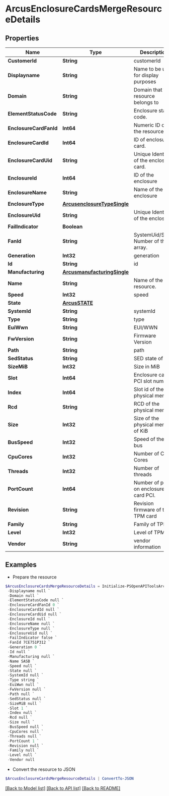 # ArcusEnclosureCardsMergeResourceDetails
## Properties

Name | Type | Description | Notes
------------ | ------------- | ------------- | -------------
**CustomerId** | **String** | customerId | [optional] 
**Displayname** | **String** | Name to be used for display purposes | [optional] 
**Domain** | **String** | Domain that the resource belongs to | [optional] 
**ElementStatusCode** | **String** | Enclosure status code. | [optional] 
**EnclosureCardFanId** | **Int64** | Numeric ID of the resource | [optional] 
**EnclosureCardId** | **Int64** | ID of enclosure card. | [optional] 
**EnclosureCardUid** | **String** | Unique Identifier of the enclosure card. | [optional] 
**EnclosureId** | **Int64** | ID of the enclosure | [optional] 
**EnclosureName** | **String** | Name of the enclosure | [optional] 
**EnclosureType** | [**ArcusenclosureTypeSingle**](ArcusenclosureTypeSingle.md) |  | [optional] 
**EnclosureUid** | **String** | Unique Identifier of the enclosure. | [optional] 
**FailIndicator** | **Boolean** |  | [optional] 
**FanId** | **String** | SystemUid/Serial Number  of the array. | [optional] 
**Generation** | **Int32** | generation | [optional] 
**Id** | **String** | id | [optional] 
**Manufacturing** | [**ArcusmanufacturingSingle**](ArcusmanufacturingSingle.md) |  | [optional] 
**Name** | **String** | Name of the resource. | [optional] 
**Speed** | **Int32** | speed | [optional] 
**State** | [**ArcusSTATE**](ArcusSTATE.md) |  | [optional] 
**SystemId** | **String** | systemId | [optional] 
**Type** | **String** | type | [optional] 
**EuiWwn** | **String** | EUI/WWN | [optional] 
**FwVersion** | **String** | Firmware Version | [optional] 
**Path** | **String** | path | [optional] 
**SedStatus** | **String** | SED state of disk | [optional] 
**SizeMiB** | **Int32** | Size in MiB | [optional] 
**Slot** | **Int64** | Enclosure card PCI slot number. | [optional] 
**Index** | **Int64** | Slot id of the physical memory | [optional] 
**Rcd** | **String** | RCD of the physical memory | [optional] 
**Size** | **Int32** | Size of the physical memory of KiB | [optional] 
**BusSpeed** | **Int32** | Speed of the cpu bus | [optional] 
**CpuCores** | **Int32** | Number of Cpu Cores | [optional] 
**Threads** | **Int32** | Number of threads | [optional] 
**PortCount** | **Int64** | Number of ports on enclosure card PCI. | [optional] 
**Revision** | **String** | Revision firmware of the TPM card | [optional] 
**Family** | **String** | Family of TPM | [optional] 
**Level** | **Int32** | Level of TPM | [optional] 
**Vendor** | **String** | vendor information | [optional] 

## Examples

- Prepare the resource
```powershell
$ArcusEnclosureCardsMergeResourceDetails = Initialize-PSOpenAPIToolsArcusEnclosureCardsMergeResourceDetails  -CustomerId string `
 -Displayname null `
 -Domain null `
 -ElementStatusCode null `
 -EnclosureCardFanId 0 `
 -EnclosureCardId null `
 -EnclosureCardUid null `
 -EnclosureId null `
 -EnclosureName null `
 -EnclosureType null `
 -EnclosureUid null `
 -FailIndicator false `
 -FanId 7CE751P312 `
 -Generation 0 `
 -Id null `
 -Manufacturing null `
 -Name SASB `
 -Speed null `
 -State null `
 -SystemId null `
 -Type string `
 -EuiWwn null `
 -FwVersion null `
 -Path null `
 -SedStatus null `
 -SizeMiB null `
 -Slot 1 `
 -Index null `
 -Rcd null `
 -Size null `
 -BusSpeed null `
 -CpuCores null `
 -Threads null `
 -PortCount 1 `
 -Revision null `
 -Family null `
 -Level null `
 -Vendor null
```

- Convert the resource to JSON
```powershell
$ArcusEnclosureCardsMergeResourceDetails | ConvertTo-JSON
```

[[Back to Model list]](../README.md#documentation-for-models) [[Back to API list]](../README.md#documentation-for-api-endpoints) [[Back to README]](../README.md)

